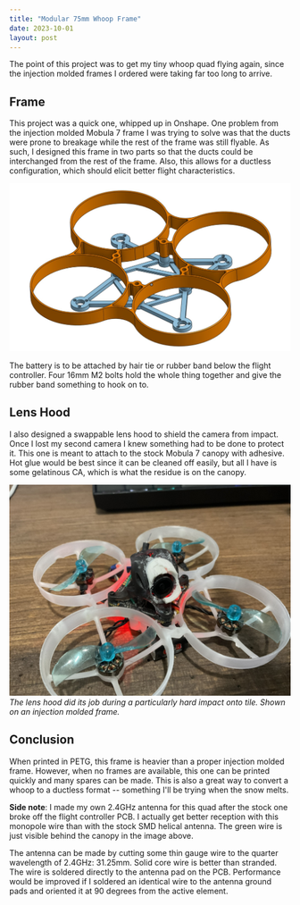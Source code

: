 ```yaml
---
title: "Modular 75mm Whoop Frame"
date: 2023-10-01
layout: post
---
```

The point of this project was to get my tiny whoop quad flying again, since the injection molded frames I ordered were taking far too long to arrive. 

## Frame

This project was a quick one, whipped up in Onshape. One problem from the injection molded Mobula 7 frame I was trying to solve was that the ducts were prone to breakage while the rest of the frame was still flyable. As such, I designed this frame in two parts so that the ducts could be interchanged from the rest of the frame. Also, this allows for a ductless configuration, which should elicit better flight characteristics.

![Whoop frame](/assets/frame.jpg)

The battery is to be attached by hair tie or rubber band below the flight controller. Four 16mm M2 bolts hold the whole thing together and give the rubber band something to hook on to.

## Lens Hood

I also designed a swappable lens hood to shield the camera from impact. Once I lost my second camera I knew something had to be done to protect it. This one is meant to attach to the stock Mobula 7 canopy with adhesive. Hot glue would be best since it can be cleaned off easily, but all I have is some gelatinous CA, which is what the residue is on the canopy.

![Lens hood after a particularly hard impact](/assets/hood_afterimpact.JPEG)\
*The lens hood did its job during a particularly hard impact onto tile. Shown on an injection molded frame.*

## Conclusion
When printed in PETG, this frame is heavier than a proper injection molded frame. However, when no frames are available, this one can be printed quickly and many spares can be made. This is also a great way to convert a whoop to a ductless format -- something I'll be trying when the snow melts. 

**Side note**: I made my own 2.4GHz antenna for this quad after the stock one broke off the flight controller PCB. I actually get better reception with this monopole wire than with the stock SMD helical antenna. The green wire is just visible behind the canopy in the image above.

The antenna can be made by cutting some thin gauge wire to the quarter wavelength of 2.4GHz: 31.25mm. Solid core wire is better than stranded. The wire is soldered directly to the antenna pad on the PCB. Performance would be improved if I soldered an identical wire to the antenna ground pads and oriented it at 90 degrees from the active element.